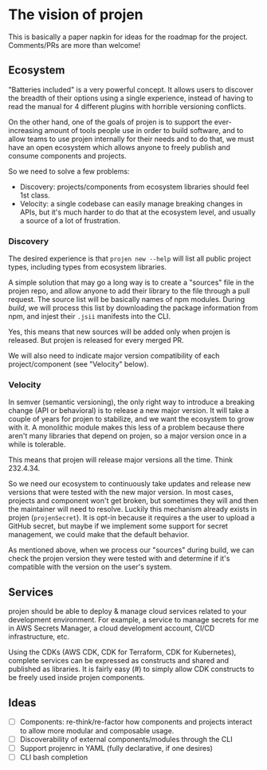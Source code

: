 # The vision of projen

This is basically a paper napkin for ideas for the roadmap for the project. Comments/PRs are more than welcome!

## Ecosystem

"Batteries included" is a very powerful concept. It allows users to discover the breadth of their options using a
single experience, instead of having to read the manual for 4 different plugins with horrible versioning conflicts.

On the other hand, one of the goals of projen is to support the ever-increasing amount of tools people use in order to build software,
and to allow teams to use projen internally for their needs and to do that, we must have an open ecosystem which allows anyone to
freely publish and consume components and projects.

So we need to solve a few problems:

- Discovery: projects/components from ecosystem libraries should feel 1st class.
- Velocity: a single codebase can easily manage breaking changes in APIs, but it's much harder to do that at the
  ecosystem level, and usually a source of a lot of frustration.

### Discovery

The desired experience is that `projen new --help` will list all public project types, including types from ecosystem libraries.

A simple solution that may go a long way is to create a "sources" file in the projen repo, and allow anyone to add their library
to the file through a pull request. The source list will be basically names of npm modules. During _build_, we will process this
list by downloading the package information from npm, and injest their `.jsii` manifests into the CLI.

Yes, this means that new sources will be added only when projen is released. But projen is released for every merged PR.

We will also need to indicate major version compatibility of each project/component (see "Velocity" below).

### Velocity

In semver (semantic versioning), the only right way to introduce a breaking change (API or behavioral) is to release
a new major version. It will take a couple of years for projen to stabilize, and we want the ecosystem to grow with it.
A monolithic module makes this less of a problem because there aren't many libraries that depend on projen, so a major
version once in a while is tolerable.

This means that projen will release major versions all the time. Think 232.4.34.

So we need our ecosystem to continuously take updates and release new versions that were tested with the new major version.
In most cases, projects and component won't get broken, but sometimes they will and then the maintainer will need to resolve.
Luckily this mechanism already exists in projen (`projenSecret`).
It is opt-in because it requires a the user to upload a GitHub secret, but maybe if we implement some support for secret management,
we could make that the default behavior.

As mentioned above, when we process our "sources" during build, we can check the projen version they were tested with and
determine if it's compatible with the version on the user's system.

## Services

projen should be able to deploy & manage cloud services related to your development environment. For example,
a service to manage secrets for me in AWS Secrets Manager, a cloud development account, CI/CD infrastructure, etc.

Using the CDKs (AWS CDK, CDK for Terraform, CDK for Kubernetes), complete services can be expressed as constructs
and shared and published as libraries. It is fairly easy (#) to simply allow CDK constructs to be freely used
inside projen components.

## Ideas

- [ ] Components: re-think/re-factor how components and projects interact to allow more modular and composable usage.
- [ ] Discoverability of external components/modules through the CLI
- [ ] Support projenrc in YAML (fully declarative, if one desires)
- [ ] CLI bash completion
